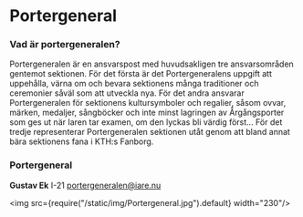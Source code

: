 # Portergeneral

### Vad är portergeneralen?

Portergeneralen är en ansvarspost med huvudsakligen tre ansvarsområden gentemot sektionen. För det första är det Portergeneralens uppgift att uppehålla, värna om och bevara sektionens många traditioner och ceremonier såväl som att utveckla nya. För det andra ansvarar Portergeneralen för sektionens kultursymboler och regalier, såsom ovvar, märken, medaljer, sångböcker och inte minst lagringen av Årgångsporter som ges ut när Iaren tar examen, om den lyckas bli värdig först… För det tredje representerar Portergeneralen sektionen utåt genom att bland annat bära sektionens fana i KTH:s Fanborg.

### Portergeneral
__Gustav Ek__ I-21
portergeneralen@iare.nu

<img src={require("/static/img/Portergeneral.jpg").default} width="230"/>